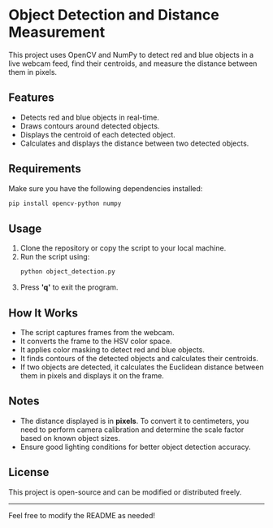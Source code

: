 # Object Detection and Distance Measurement

This project uses OpenCV and NumPy to detect red and blue objects in a live webcam feed, find their centroids, and measure the distance between them in pixels.

## Features
- Detects red and blue objects in real-time.
- Draws contours around detected objects.
- Displays the centroid of each detected object.
- Calculates and displays the distance between two detected objects.

## Requirements
Make sure you have the following dependencies installed:

```sh
pip install opencv-python numpy
```

## Usage
1. Clone the repository or copy the script to your local machine.
2. Run the script using:
   ```sh
   python object_detection.py
   ```
3. Press **'q'** to exit the program.

## How It Works
- The script captures frames from the webcam.
- It converts the frame to the HSV color space.
- It applies color masking to detect red and blue objects.
- It finds contours of the detected objects and calculates their centroids.
- If two objects are detected, it calculates the Euclidean distance between them in pixels and displays it on the frame.

## Notes
- The distance displayed is in **pixels**. To convert it to centimeters, you need to perform camera calibration and determine the scale factor based on known object sizes.
- Ensure good lighting conditions for better object detection accuracy.

## License
This project is open-source and can be modified or distributed freely.

---

Feel free to modify the README as needed!
